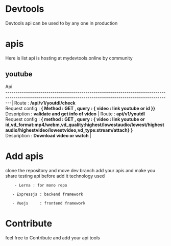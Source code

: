 # Devtools 

Devtools api can be used to by any one in production


# apis

Here is list api is hosting at  mydevtools.online by community 

## youtube
Api                                                                                                                
---------------------------------------------------------------------------------------------------------------------------------------------------------------|
Route : **/api/v1/youtdl/check** <br> Request config : **{ Method : GET , query : { video : link youtube or id }}**  <br/>Despription : **validate and get info of video** |
Route : **api/v1/youtdl**  <br> Request config :  **{ method : GET , query : { video : link youtube or id,vd_format:mp4/webm,vd_quality:highest/lowestaudio/lowest/highestaudio/highestvideo/lowestvideo,vd_type:stream/attach} }**  <br/>Despription :  **Download video or watch** |


# Add apis 
   clone the repository  and move dev branch add your apis  and make you share testing api before add it
   technology used
   
        - Lerna : for mono repo
        
       - Expressjs : backend framework 
       
       - Vuejs     : frontend framework
       
# Contribute 
  feel free to Contribute and add your api tools
 
